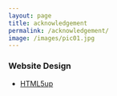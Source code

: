 ```yaml
---
layout: page
title: acknowledgement
permalink: /acknowledgement/
image: /images/pic01.jpg
---
```

### Website Design
- [HTML5up](http://html5up.net/)

